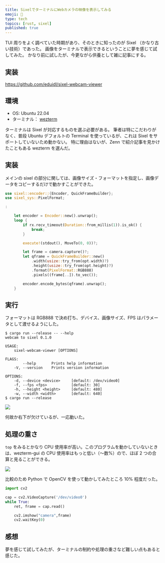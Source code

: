 ```yaml
---
title: SixelでターミナルにWebカメラの映像を表示してみる
emoji: 📸
type: tech
topics: [rust, sixel]
published: true
---
```


TUI 周りをよく調べていた時期があり、そのときに知ったのが Sixel （かなり古い技術）であった。
画像をターミナルで表示できるということに夢を感じて試してみた。
かなり前に試したが、今更ながら供養として雑に記事にする。

## 実装

https://github.com/eduidl/sixel-webcam-viewer

## 環境

- OS: Ubuntu 22.04
- ターミナル： [wezterm](https://wezfurlong.org/wezterm/)

ターミナルは Sixel が対応するものを選ぶ必要がある。
筆者は特にこだわりがなく、普段 Ubuntu デフォルトの Terminal を使っているが、これは Sixel をサポートしていないため動かない。
特に理由はないが、Zenn で紹介記事を見かけたこともある wezterm を選んだ。

## 実装

メインの sixel の部分に関しては、画像サイズ・フォーマットを指定し、画像データをコピーするだけで動かすことができた。

```rust
use sixel::encoder::{Encoder, QuickFrameBuilder};
use sixel_sys::PixelFormat;

:

    let encoder = Encoder::new().unwrap();
    loop {
        if rx.recv_timeout(Duration::from_millis(1)).is_ok() {
            break;
        }

        execute!(stdout(), MoveTo(0, 0))?;

        let frame = camera.capture()?;
        let qframe = QuickFrameBuilder::new()
            .width(usize::try_from(opt.width)?)
            .height(usize::try_from(opt.height)?)
            .format(PixelFormat::RGB888)
            .pixels((frame[..]).to_vec());

        encoder.encode_bytes(qframe).unwrap();
    }
```

## 実行

フォーマットは RGB888 で決め打ち、デバイス、画像サイズ、FPS はパラメータとして渡せるようにした。

```
$ cargo run --release -- --help
webcam to sixel 0.1.0

USAGE:
    sixel-webcam-viewer [OPTIONS]

FLAGS:
        --help       Prints help information
    -V, --version    Prints version information

OPTIONS:
    -d, --device <device>     [default: /dev/video0]
    -f, --fps <fps>           [default: 30]
    -h, --height <height>     [default: 480]
    -w, --width <width>       [default: 640]
$ cargo run --release
```

![](https://storage.googleapis.com/zenn-user-upload/32ecf1118578-20230211.png)

何故か右下が欠けているが、一応動いた。

## 処理の重さ

`top` をみるとかなり CPU 使用率が高い。このプログラムを動かしていないときは、wezterm-gui の CPU 使用率はもっと低い（〜数%）ので、ほぼ 2 つの合算と見ることができる。

![](https://storage.googleapis.com/zenn-user-upload/47a75d19eaba-20230211.png)

比較のため Python で OpenCV を使って動かしてみたところ 10% 程度だった。

```python
import cv2

cap = cv2.VideoCapture('/dev/video0')
while True:
    ret, frame = cap.read()

    cv2.imshow("camera",frame)
    cv2.waitKey(0)
```

## 感想

夢を感じて試してみたが、ターミナルの制約や処理の重さなど難しい点もあると感じた。
